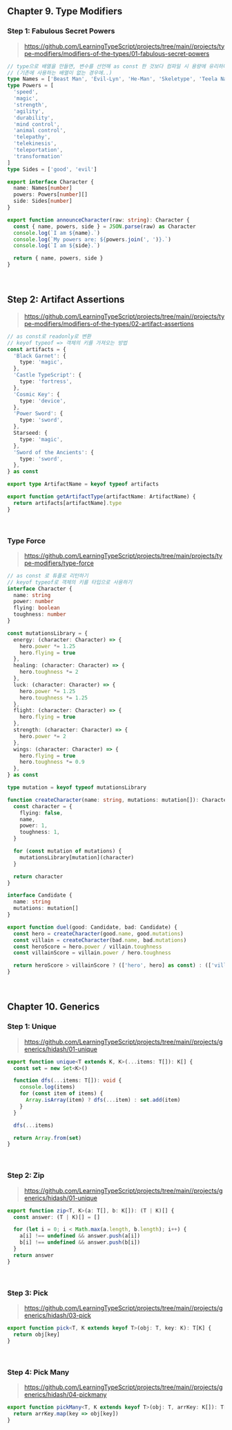 ## Chapter 9. Type Modifiers

### Step 1: Fabulous Secret Powers

> https://github.com/LearningTypeScript/projects/tree/main//projects/type-modifiers/modifiers-of-the-types/01-fabulous-secret-powers

```ts
// type으로 배열을 만들면, 변수를 선언해 as const 한 것보다 컴파일 시 용량에 유리하다.
// (기존에 사용하는 배열이 없는 경우에..)
type Names = ['Beast Man', 'Evil-Lyn', 'He-Man', 'Skeletype', 'Teela Na']
type Powers = [
  'speed',
  'magic',
  'strength',
  'agility',
  'durability',
  'mind control',
  'animal control',
  'telepathy',
  'telekinesis',
  'teleportation',
  'transformation'
]
type Sides = ['good', 'evil']

export interface Character {
  name: Names[number]
  powers: Powers[number][]
  side: Sides[number]
}

export function announceCharacter(raw: string): Character {
  const { name, powers, side } = JSON.parse(raw) as Character
  console.log(`I am ${name}.`)
  console.log(`My powers are: ${powers.join(', ')}.`)
  console.log(`I am ${side}.`)

  return { name, powers, side }
}
```

<br>

## Step 2: Artifact Assertions

> https://github.com/LearningTypeScript/projects/tree/main//projects/type-modifiers/modifiers-of-the-types/02-artifact-assertions

```ts
// as const로 readonly로 변환
// keyof typeof => 객체의 키를 가져오는 방법
const artifacts = {
  'Black Garnet': {
    type: 'magic',
  },
  'Castle TypeScript': {
    type: 'fortress',
  },
  'Cosmic Key': {
    type: 'device',
  },
  'Power Sword': {
    type: 'sword',
  },
  Starseed: {
    type: 'magic',
  },
  'Sword of the Ancients': {
    type: 'sword',
  },
} as const

export type ArtifactName = keyof typeof artifacts

export function getArtifactType(artifactName: ArtifactName) {
  return artifacts[artifactName].type
}
```

<br>

### Type Force

> https://github.com/LearningTypeScript/projects/tree/main/projects/type-modifiers/type-force

```ts
// as const 로 튜플로 리턴하기
// keyof typeof로 객체의 키를 타입으로 사용하기
interface Character {
  name: string
  power: number
  flying: boolean
  toughness: number
}

const mutationsLibrary = {
  energy: (character: Character) => {
    hero.power *= 1.25
    hero.flying = true
  },
  healing: (character: Character) => {
    hero.toughness *= 2
  },
  luck: (character: Character) => {
    hero.power *= 1.25
    hero.toughness *= 1.25
  },
  flight: (character: Character) => {
    hero.flying = true
  },
  strength: (character: Character) => {
    hero.power *= 2
  },
  wings: (character: Character) => {
    hero.flying = true
    hero.toughness *= 0.9
  },
} as const

type mutation = keyof typeof mutationsLibrary

function createCharacter(name: string, mutations: mutation[]): Character {
  const character = {
    flying: false,
    name,
    power: 1,
    toughness: 1,
  }

  for (const mutation of mutations) {
    mutationsLibrary[mutation](character)
  }

  return character
}

interface Candidate {
  name: string
  mutations: mutation[]
}

export function duel(good: Candidate, bad: Candidate) {
  const hero = createCharacter(good.name, good.mutations)
  const villain = createCharacter(bad.name, bad.mutations)
  const heroScore = hero.power / villain.toughness
  const villainScore = villain.power / hero.toughness

  return heroScore > villainScore ? (['hero', hero] as const) : (['villain', villain] as const)
}
```

<br>

## Chapter 10. Generics

### Step 1: Unique

> https://github.com/LearningTypeScript/projects/tree/main//projects/generics/hidash/01-unique

```ts
export function unique<T extends K, K>(...items: T[]): K[] {
  const set = new Set<K>()

  function dfs(...items: T[]): void {
    console.log(items)
    for (const item of items) {
      Array.isArray(item) ? dfs(...item) : set.add(item)
    }
  }

  dfs(...items)

  return Array.from(set)
}
```

<br>

### Step 2: Zip

> https://github.com/LearningTypeScript/projects/tree/main//projects/generics/hidash/01-unique

```ts
export function zip<T, K>(a: T[], b: K[]): (T | K)[] {
  const answer: (T | K)[] = []

  for (let i = 0; i < Math.max(a.length, b.length); i++) {
    a[i] !== undefined && answer.push(a[i])
    b[i] !== undefined && answer.push(b[i])
  }
  return answer
}
```

<br>

### Step 3: Pick

> https://github.com/LearningTypeScript/projects/tree/main//projects/generics/hidash/03-pick

```ts
export function pick<T, K extends keyof T>(obj: T, key: K): T[K] {
  return obj[key]
}
```

<br>

### Step 4: Pick Many

> https://github.com/LearningTypeScript/projects/tree/main//projects/generics/hidash/04-pickmany

```ts
export function pickMany<T, K extends keyof T>(obj: T, arrKey: K[]): T[K][] {
  return arrKey.map(key => obj[key])
}
```

<br>
